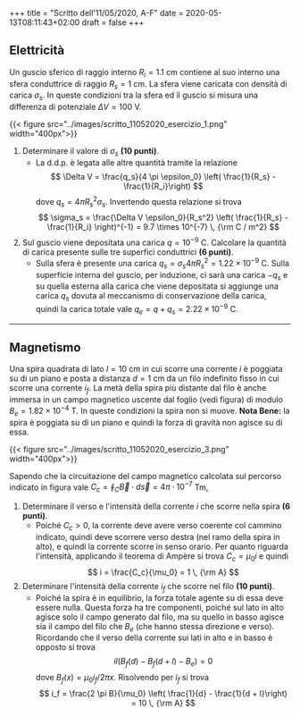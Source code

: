+++
title = "Scritto dell'11/05/2020, A-F"
date = 2020-05-13T08:11:43+02:00
draft = false
+++

## Elettricità

Un guscio sferico di raggio interno $R_i = 1.1$ cm contiene al suo interno una sfera conduttrice di raggio $R_s = 1$ cm. La sfera viene caricata con densità di carica $\sigma_s$. In queste condizioni tra la sfera ed il guscio si misura una differenza di potenziale $\Delta V = 100$ V.

{{< figure src="../images/scritto_11052020_esercizio_1.png"  width="400px">}}

1. Determinare il valore di $\sigma_s$ **(10 punti)**.
	* La d.d.p. è legata alle altre quantità tramite la relazione
	$$
	\Delta V = \frac{q_s}{4 \pi \epsilon_0} \left( \frac{1}{R_s} - \frac{1}{R_i}\right)
	$$
	dove $q_s = 4 \pi R_s^2 \sigma_s$. Invertendo questa relazione si trova
	$$
	\sigma_s = \frac{\Delta V \epsilon_0}{R_s^2} \left( \frac{1}{R_s} - \frac{1}{R_i} \right)^{-1} = 9.7 \times 10^{-7} \, {\rm C / m^2}
	$$
2. Sul guscio viene depositata una carica $q = 10^{-9}$ C. Calcolare la quantità di carica presente sulle tre superfici conduttrici **(6 punti)**.
	* Sulla sfera è presente una carica $q_s = \sigma_s 4 \pi R_s^2 = 1.22 \times 10^{-9}$ C. Sulla superficie interna del guscio, per induzione, ci sarà una carica $-q_s$ e su quella esterna alla carica che viene depositata si aggiunge una carica $q_s$ dovuta al meccanismo di conservazione della carica, quindi la carica totale vale $q_e = q + q_s = 2.22 \times 10^{-9}$ C.


---

## Magnetismo

Una spira quadrata di lato $l = 10$ cm in cui scorre una corrente $i$ è poggiata su di un piano e posta a distanza $d = 1$ cm da un filo indefinito fisso in cui scorre una corrente $i_f$. La metà della spira più distante dal filo è anche immersa in un campo magnetico uscente dal foglio (vedi figura) di modulo $B_e = 1.82 \times 10^{-4}$ T. In queste condizioni la spira non si muove. **Nota Bene:** la spira è poggiata su di un piano e quindi la forza di gravità non agisce su di essa.

{{< figure src="../images/scritto_11052020_esercizio_3.png"  width="400px">}}

Sapendo che la circuitazione del campo magnetico calcolata sul percorso indicato in figura vale $C_c = \oint_C \vec{B} \cdot d\vec{s} = 4 \pi \cdot 10^{-7}$ Tm,

1. Determinare il verso e l'intensità della corrente $i$ che scorre nella spira **(6 punti)**.
	* Poiché $C_c > 0$, la corrente deve avere verso coerente col cammino indicato, quindi deve scorrere verso destra (nel ramo della spira in alto), e quindi la corrente scorre in senso orario. Per quanto riguarda l'intensità, applicando il teorema di Ampère si trova $C_c = \mu_0 i$ e quindi
	$$
	i = \frac{C_c}{\mu_0} = 1 \, {\rm A}
	$$
2. Determinare l'intensità della corrente $i_f$ che scorre nel filo **(10 punti)**.
	* Poiché la spira è in equilibrio, la forza totale agente su di essa deve essere nulla. Questa forza ha tre componenti, poiché sul lato in alto agisce solo il campo generato dal filo, ma su quello in basso agisce sia il campo del filo che $B_e$ (che hanno stessa direzione e verso). Ricordando che il verso della corrente sui lati in alto e in basso è opposto si trova
	$$
	i l (B_f(d) - B_f(d + l) - B_e) = 0
	$$
	dove $B_f(x) = \mu_0 i_f / 2 \pi x$. Risolvendo per $i_f$ si trova
	$$
	i_f = \frac{2 \pi B}{\mu_0} \left( \frac{1}{d} - \frac{1}{d + l}\right) = 10 \, {\rm A}
	$$
